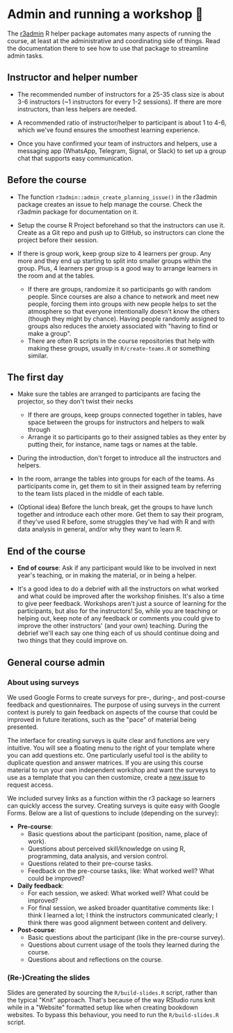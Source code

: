 # Admin and running a workshop 🏫

The [r3admin](https://github.com/rostools/r3admin) R helper package
automates many aspects of running the course, at least at the
administrative and coordinating side of things. Read the documentation
there to see how to use that package to streamline admin tasks.

## Instructor and helper number

-   The recommended number of instructors for a 25-35 class size is
    about 3-6 instructors (\~1 instructors for every 1-2 sessions). If
    there are more instructors, than less helpers are needed.

-   A recommended ratio of instructor/helper to participant is about 1
    to 4-6, which we've found ensures the smoothest learning experience.

-   Once you have confirmed your team of instructors and helpers, use a
    messaging app (WhatsApp, Telegram, Signal, or Slack) to set up a
    group chat that supports easy communication.

## Before the course

-   The function `r3admin::admin_create_planning_issue()` in the r3admin
    package creates an issue to help manage the course. Check the
    r3admin package for documentation on it.

-   Setup the course R Project beforehand so that the instructors can
    use it. Create as a Git repo and push up to GitHub, so instructors
    can clone the project before their session.

-   If there is group work, keep group size to 4 learners per group. Any
    more and they end up starting to split into smaller groups within
    the group. Plus, 4 learners per group is a good way to arrange
    learners in the room and at the tables.

    -   If there are groups, randomize it so participants go with random
        people. Since courses are also a chance to network and meet new
        people, forcing them into groups with new people helps to set
        the atmosphere so that everyone intentionally doesn't know the
        others (though they might by chance). Having people randomly
        assigned to groups also reduces the anxiety associated with
        "having to find or make a group".
    -   There are often R scripts in the course repositories that help
        with making these groups, usually in `R/create-teams.R` or
        something similar.

## The first day

-   Make sure the tables are arranged to participants are facing the
    projector, so they don't twist their necks

    -   If there are groups, keep groups connected together in tables,
        have space between the groups for instructors and helpers to
        walk through
    -   Arrange it so participants go to their assigned tables as they
        enter by putting their, for instance, name tags or names at the
        table.

-   During the introduction, don't forget to introduce all the
    instructors and helpers.

-   In the room, arrange the tables into groups for each of the teams.
    As participants come in, get them to sit in their assigned team by
    referring to the team lists placed in the middle of each table.

-   (Optional idea) Before the lunch break, get the groups to have lunch
    together and introduce each other more. Get them to say their
    program, if they've used R before, some struggles they've had with R
    and with data analysis in general, and/or why they want to learn R.

## End of the course

-   **End of course**: Ask if any participant would like to be involved
    in next year's teaching, or in making the material, or in being a
    helper.

-   It's a good idea to do a debrief with all the instructors on what
    worked and what could be improved after the workshop finishes. It's
    also a time to give peer feedback. Workshops aren't just a source of
    learning for the participants, but also for the instructors! So,
    while you are teaching or helping out, keep note of any feedback or
    comments you could give to improve the other instructors' (and your
    own) teaching. During the debrief we'll each say one thing each of
    us should continue doing and two things that they could improve on.

## General course admin

### About using surveys

We used Google Forms to create surveys for pre-, during-, and
post-course feedback and questionnaires. The purpose of using surveys in
the current context is purely to gain feedback on aspects of the course
that could be improved in future iterations, such as the "pace" of
material being presented.

The interface for creating surveys is quite clear and functions are very
intuitive. You will see a floating menu to the right of your template
where you can add questions etc. One particularly useful tool is the
ability to duplicate question and answer matrices. If you are using this
course material to run your own independent workshop and want the
surveys to use as a template that you can then customize, create a [new
issue](https://gitlab.com/rostools/r-cubed/-/issues/new) to request
access.

We included survey links as a function within the r3 package so learners
can quickly access the survey. Creating surveys is quite easy with
Google Forms. Below are a list of questions to include (depending on the
survey):

-   **Pre-course**:
    -   Basic questions about the participant (position, name, place of
        work).
    -   Questions about perceived skill/knowledge on using R,
        programming, data analysis, and version control.
    -   Questions related to their pre-course tasks.
    -   Feedback on the pre-course tasks, like: What worked well? What
        could be improved?
-   **Daily feedback**:
    -   For each session, we asked: What worked well? What could be
        improved?
    -   For final session, we asked broader quantitative comments like:
        I think I learned a lot; I think the instructors communicated
        clearly; I think there was good alignment between content and
        delivery.
-   **Post-course**:
    -   Basic questions about the participant (like in the pre-course
        survey).
    -   Questions about current usage of the tools they learned during
        the course.
    -   Questions about and reflections on the course.

### (Re-)Creating the slides

Slides are generated by sourcing the `R/build-slides.R` script, rather
than the typical "Knit" approach. That's because of the way RStudio runs
knit while in a "Website" formatted setup like when creating bookdown
websites. To bypass this behaviour, you need to run the
`R/build-slides.R` script.
